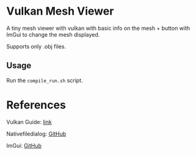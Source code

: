# Vulkan Mesh Viewer

A tiny mesh viewer with vulkan with basic info on the mesh + button with ImGui to change the mesh displayed.

Supports only .obj files.

## Usage
Run the `compile_run.sh` script.

# References
Vulkan Guide: [link](https://vkguide.dev/docs/great_resources)

Nativefiledialog: [GitHub](https://github.com/mlabbe/nativefiledialog)

ImGui: [GitHub](https://github.com/ocornut/imgui/)
